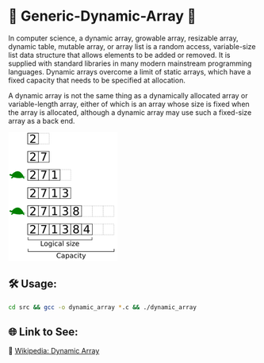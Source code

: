 # 🌟 Generic-Dynamic-Array 🌟
In computer science, a dynamic array, growable array, resizable array, dynamic table, mutable array, or array list is a random access, variable-size list data structure that allows elements to be added or removed. It is supplied with standard libraries in many modern mainstream programming languages. Dynamic arrays overcome a limit of static arrays, which have a fixed capacity that needs to be specified at allocation.

A dynamic array is not the same thing as a dynamically allocated array or variable-length array, either of which is an array whose size is fixed when the array is allocated, although a dynamic array may use such a fixed-size array as a back end.

![Dynamic Array](assets/Dynamic_array.svg.png)

## 🛠️ Usage:

```bash
cd src && gcc -o dynamic_array *.c && ./dynamic_array
```

## 🌐 Link to See:
🔗 [Wikipedia: Dynamic Array](https://en.wikipedia.org/wiki/Dynamic_array#:~:text=In%20computer%20science%2C%20a%20dynamic,to%20be%20added%20or%20removed.)
